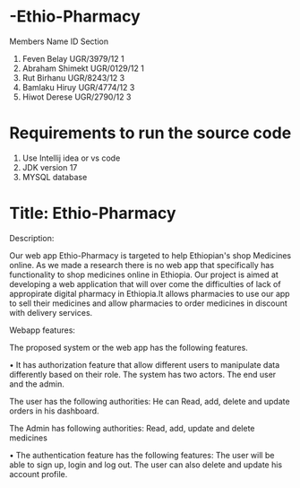 
# -Ethio-Pharmacy


  Members Name           ID                  Section
 1. Feven Belay         UGR/3979/12              1
 2. Abraham Shimekt     UGR/0129/12              1
 3. Rut Birhanu         UGR/8243/12              3
 4. Bamlaku Hiruy       UGR/4774/12              3
 5. Hiwot Derese        UGR/2790/12              3


# Requirements to run the source code
1. Use Intellij idea or vs code
2. JDK version 17
3. MYSQL database

# Title: Ethio-Pharmacy

Description:

Our web app Ethio-Pharmacy is targeted to help Ethiopian's shop Medicines online. As we made a research there is no web app that specifically has functionality to shop medicines online in Ethiopia. Our project is aimed at developing a web application that will over come the difficulties of lack of appropirate digital pharmacy in Ethiopia.It allows pharmacies to use our app to sell their medicines and allow pharmacies to order medicines in discount with delivery services.

Webapp features:

The proposed system or the web app has the following features.

• It has authorization feature that allow different users to manipulate data differently based on their role. The system has two actors. The end user and the admin.

The user has the following authorities: He can Read, add, delete and update orders in his dashboard.

The Admin has following authorities: Read, add, update and delete medicines

• The authentication feature has the following features: The user will be able to sign up, login and log out. The user can also delete and update his account profile.



